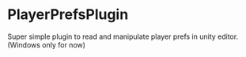 # PlayerPrefsPlugin

Super simple plugin to read and manipulate player prefs in unity editor.
(Windows only for now)
